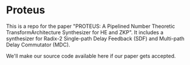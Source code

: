 # Proteus

This is a repo for the paper "PROTEUS: A Pipelined Number Theoretic TransformArchitecture Synthesizer for HE and ZKP". It includes a synthesizer for Radix-2 Single-path Delay Feedback (SDF) and Multi-path Delay Commutator (MDC).

We'll make our source code available here if our paper gets accepted.

